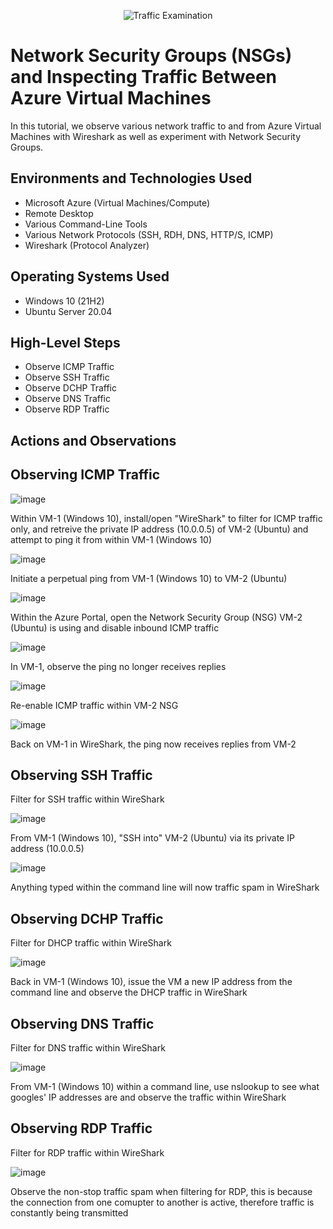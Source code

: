 <p align="center">
<img src="https://i.imgur.com/Ua7udoS.png" alt="Traffic Examination"/>
</p>

<h1>Network Security Groups (NSGs) and Inspecting Traffic Between Azure Virtual Machines</h1>
In this tutorial, we observe various network traffic to and from Azure Virtual Machines with Wireshark as well as experiment with Network Security Groups. <br />




<h2>Environments and Technologies Used</h2>

- Microsoft Azure (Virtual Machines/Compute)
- Remote Desktop
- Various Command-Line Tools
- Various Network Protocols (SSH, RDH, DNS, HTTP/S, ICMP)
- Wireshark (Protocol Analyzer)

<h2>Operating Systems Used </h2>

- Windows 10 (21H2)
- Ubuntu Server 20.04

<h2>High-Level Steps</h2>

- Observe ICMP Traffic
- Observe SSH Traffic
- Observe DCHP Traffic
- Observe DNS Traffic
- Observe RDP Traffic

<h2>Actions and Observations</h2>

Observing ICMP Traffic
----------------------
![image](https://github.com/git-oscas/azure-network-protocols/assets/156957308/9002ad3f-418b-46ac-877a-a648508a3935)

Within VM-1 (Windows 10), install/open "WireShark" to filter for ICMP traffic only, and retreive the private IP address (10.0.0.5) of VM-2 (Ubuntu) and attempt to ping it from within VM-1 (Windows 10)

![image](https://github.com/git-oscas/azure-network-protocols/assets/156957308/02ad27d2-6365-44cf-a5fd-91c4d68fa21f)

Initiate a perpetual ping from VM-1 (Windows 10) to VM-2 (Ubuntu)

![image](https://github.com/git-oscas/azure-network-protocols/assets/156957308/1de1ad0b-dacb-4e0a-9ef2-009591c1fb7f)

Within the Azure Portal, open the Network Security Group (NSG) VM-2 (Ubuntu) is using and disable inbound ICMP traffic

![image](https://github.com/git-oscas/azure-network-protocols/assets/156957308/ce22fedb-69a3-4251-be16-dc6c51a7c938)

In VM-1, observe the ping no longer receives replies

![image](https://github.com/git-oscas/azure-network-protocols/assets/156957308/d5953757-36d0-4dcc-87a5-a0d0b670bca2)

Re-enable ICMP traffic within VM-2 NSG

![image](https://github.com/git-oscas/azure-network-protocols/assets/156957308/0e53d213-5286-445e-aab6-c8d7b8d67f37)

Back on VM-1 in WireShark, the ping now receives replies from VM-2

Observing SSH Traffic
---------------------
Filter for SSH traffic within WireShark

![image](https://github.com/git-oscas/azure-network-protocols/assets/156957308/ce7d0ec6-9320-490f-8192-b32846471833)

From VM-1 (Windows 10), "SSH into" VM-2 (Ubuntu) via its private IP address (10.0.0.5)

![image](https://github.com/git-oscas/azure-network-protocols/assets/156957308/85100e31-1f3b-496c-8b05-4238ba432ccc)

Anything typed within the command line will now traffic spam in WireShark

Observing DCHP Traffic
----------------------
Filter for DHCP traffic within WireShark

![image](https://github.com/git-oscas/azure-network-protocols/assets/156957308/d84d6952-10a1-4a3c-a6b4-b8444eb56fb2)

Back in VM-1 (Windows 10), issue the VM a new IP address from the command line and observe the DHCP traffic in WireShark

Observing DNS Traffic
---------------------
Filter for DNS traffic within WireShark

![image](https://github.com/git-oscas/azure-network-protocols/assets/156957308/70684a97-fe54-497b-8825-1902d6116365)

From VM-1 (Windows 10) within a command line, use nslookup to see what googles' IP addresses are and observe the traffic within WireShark

Observing RDP Traffic
---------------------
Filter for RDP traffic within WireShark

![image](https://github.com/git-oscas/azure-network-protocols/assets/156957308/e2350079-a6ec-4469-9d29-8d52ae55285b)

Observe the non-stop traffic spam when filtering for RDP, this is because the connection from one comupter to another is active, therefore traffic is constantly being transmitted

